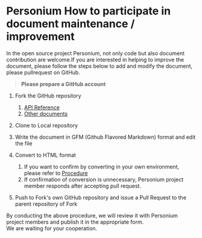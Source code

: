 # Personium How to participate in document maintenance / improvement  
In the open source project Personium, not only code but also document contribution are welcome.If you are interested in helping to improve the document, please follow the steps below to add and modify the document, please pullrequest on GitHub.

> __Please prepare a GitHub account__

1. Fork the GitHub repository
    1. [API Reference](https://github.com/personium/api-references)
    1. [Other documents](https://github.com/personium/docs)  

1. Clone to Local repository  

1. Write the document in GFM (Github Flavored Markdown) format and edit the file  

1. Convert to HTML format
    1. If you want to confirm by converting in your own environment, please refer to [Procedure](https://gist.github.com/dixonsiu/28c473f93722e586e6d53b035923967c) 
    1. If confirmation of conversion is unnecessary, Personium project member responds after accepting pull request.  

1. Push to Fork's own GitHub repository and issue a Pull Request to the parent repository of Fork  

By conducting the above procedure, we will review it with Personium project members and publish it in the appropriate form.  
We are waiting for your cooperation.

